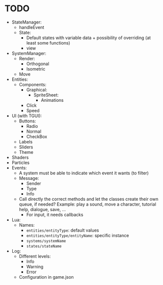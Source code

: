 # TODO
* StateManager:
  * handleEvent
  * State:
    * Default states with variable data + possibility of overriding (at least some functions)
    * view
* SystemManager:
  * Render:
    * Orthogonal
    * Isometric
  * Move
* Entities:
  * Components:
    * Graphical:
      * SpriteSheet:
        * Animations
    * Click
    * Speed
* UI (with TGUI):
  * Buttons:
    * Radio
    * Normal
    * CheckBox
  * Labels
  * Sliders
  * Theme
* Shaders
* Particles
* Events:
  * A system must be able to indicate which event it wants (to filter)
  * Message:
    * Sender
    * Type
    * Info
  * Call directly the correct methods and let the classes create their own queue, if needed? Example: play a sound, move a character, tutorial help, dialogue, save, ...
    * For input, it needs callbacks
* Lua:
  * Names:
    * `entities/entityType`: default values
    * `entities/entityType/entityName`: specific instance
    * `systems/systemName`
    * `states/stateName`
* Log:
  * Different levels:
    * Info
    * Warning
    * Error
  * Configuration in game.json
